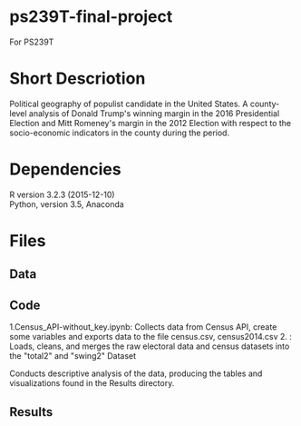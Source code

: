 # ps239T-final-project
For PS239T


# Short Descriotion
Political geography of populist candidate in the United States. A county-level analysis of Donald Trump's winning margin in the 2016 Presidential Election and Mitt Romeney's margin in the 2012 Election with respect to the socio-economic indicators in the county during the period. 

# Dependencies
R version 3.2.3 (2015-12-10)  
Python, version 3.5, Anaconda

# Files 

## Data


## Code
1.Census_API-without_key.ipynb: Collects data from Census API, create some variables and exports data to the file census.csv, census2014.csv
2. :  Loads, cleans, and merges the raw electoral data and census datasets into the "total2" and "swing2" Dataset

Conducts descriptive analysis of the data, producing the tables and visualizations found in the Results directory.

## Results




